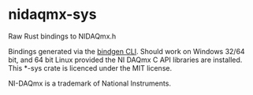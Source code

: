 # nidaqmx-sys
Raw Rust bindings to NIDAQmx.h

Bindings generated via the [bindgen CLI](https://github.com/rust-lang/rust-bindgen). Should work on Windows 32/64 bit, and 64 bit Linux provided the NI DAQmx C API libraries are installed. This *-sys crate is licenced under the MIT license.

NI-DAQmx is a trademark of National Instruments.
